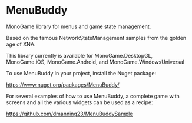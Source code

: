 MenuBuddy
=========

MonoGame library for menus and game state management.

Based on the famous NetworkStateManagement samples from the golden age of XNA.

This library currently is available for MonoGame.DesktopGL, MonoGame.iOS, MonoGame.Android, and MonoGame.WindowsUniversal

To use MenuBuddy in your project, install the Nuget package: 

https://www.nuget.org/packages/MenuBuddy/

For several examples of how to use MenuBuddy, a complete game with screens and all the various widgets can be used as a recipe:

https://github.com/dmanning23/MenuBuddySample
